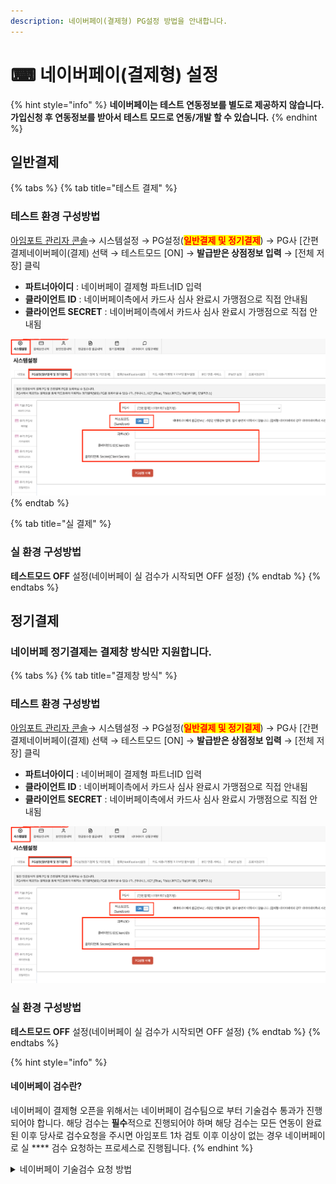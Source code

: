 ```yaml
---
description: 네이버페이(결제형) PG설정 방법을 안내합니다.
---
```


# ⌨ 네이버페이(결제형) 설정

{% hint style="info" %}
**네이버페이는 테스트 연동정보를 별도로 제공하지 않습니다. 가입신청 후 연동정보를 받아서 테스트 모드로 연동/개발 할 수 있습니다.**
{% endhint %}

## 일반**결제**

{% tabs %}
{% tab title="테스트 결제" %}
### 테스트 환경 구성방법

[아임포트 관리자 콘솔](https://admin.iamport.kr/)→ 시스템설정 → PG설정(<mark style="color:red;">**일반결제 및 정기결제**</mark>) → PG사 \[간편결제네이버페이(결제) 선택 → 테스트모드 \[ON] → **발급받은 상점정보 입력** → \[전체 저장] 클릭

* **파트너아이디** : 네이버페이 결제형 파트너ID 입력&#x20;
* **클라이언트 ID** : 네이버페이측에서 카드사 심사 완료시 가맹점으로 직접 안내됨&#x20;
* **클라이언트 SECRET** : 네이버페이측에서 카드사 심사 완료시 가맹점으로 직접 안내됨



![](<../../../.gitbook/assets/image (18) (1).png>)
{% endtab %}

{% tab title="실 결제" %}
### **실** 환경 구성방법

**테스트모드 OFF** 설정(네이버페이 실 검수가 시작되면 OFF 설정)
{% endtab %}
{% endtabs %}



## 정기결제

### 네이버페 정기결제는 결제창 방식만 지원합니다.

{% tabs %}
{% tab title="결제창 방식" %}
### 테스트 환경 구성방법

[아임포트 관리자 콘솔](https://admin.iamport.kr/)→ 시스템설정 → PG설정(<mark style="color:red;">**일반결제 및 정기결제**</mark>) → PG사 \[간편결제네이버페이(결제) 선택 → 테스트모드 \[ON] → **발급받은 상점정보 입력** → \[전체 저장] 클릭

* **파트너아이디** : 네이버페이 결제형 파트너ID 입력&#x20;
* **클라이언트 ID** : 네이버페이측에서 카드사 심사 완료시 가맹점으로 직접 안내됨&#x20;
* **클라이언트 SECRET** : 네이버페이측에서 카드사 심사 완료시 가맹점으로 직접 안내됨



![](<../../../.gitbook/assets/image (18) (1).png>)

### 실  환경 구성방법

**테스트모드 OFF** 설정(네이버페이 실 검수가 시작되면 OFF 설정)
{% endtab %}
{% endtabs %}

{% hint style="info" %}
#### **네이버페이 검수란?**

네이버페이 결제형 오픈을 위해서는 네이버페이 검수팀으로 부터 기술검수 통과가 진행되어야 합니다. 해당 검수는 **필수**적으로 진행되어야 하며 해당 검수는 모든 연동이 완료된 이후 당사로 검수요청을 주시면 아임포트 1차 검토 이후 이상이 없는 경우 네이버페이로 실 **** 검수 요청하는 프로세스로 진행됩니다.
{% endhint %}

<details>

<summary>네이버페이 기술검수 요청 방법</summary>

네이버페이 기술검수를 위해서는 아래 질문리스트를 작성하여 아래 이메일 주소로 검수요청을 주시면 됩니다.

```
<사업자 및 계약정보>  
    - 상호명 : 
    - 사업자번호 : 
    - 아임포트계정 : 
    - 네이버페이 결제형 파트너ID : 단건/반복(정기) 이용하실 방식 구분하여 전달 주시기 바랍니다.
    - 검수 진행가능한 URL : 
    - 테스트 가능한 로그인계정 :
    - 네이버페이 결제형 연동 개발자 정보(이름/이메일/전화번호): 
    - 네이버페이 결제형 연동 검수 담당자 정보(이름/이메일/전화번호):
    - 판매상품 과/면세 여부: ​
    - 에스크로 사용여부: ​
    - 모바일앱 보유 여부: 
    - 부분취소 제공여부: ​
    - IMP.request_pay 함수 호출 시 naverProducts 파라미터 설정여부 및 셋팅 예시:

<질의사항>
1. 일반결제만 연동하는 경우
    1) 지원하는 PC 웹 브라우저 종류와 최소 버전:
    2) 지원하는 모바일 웹 브라우저 종류와 최소 버전:
    (앱으로만 연동하시는 경우, 지원하는 모바일 OS 종류와 최소 버전: (ex. iOS 12.0.1, Android 8.0))
    3) 네이버페이 계약 시, 현금영수증 발급을 누가 하도록 결정하셨나요?
    4) 네이버페이 계약 시, 포인트 적립 방식은 자동지급방식으로 계약하셨나요? 직접 건별로 지급하기로 계약하셨나요?

2. 일반 + 정기결제 모두 연동하는 경우
   1) 지원하는 PC 웹 브라우저 종류와 최소 버전:
   2) 지원하는 모바일 웹 브라우저 종류와 최소 버전:
  (앱으로만 연동하시는 경우, 지원하는 모바일 OS 종류와 최소 버전: (ex. iOS 12.0.1, Android 8.0))
   3) 네이버페이 계약 시, 현금영수증 발급을 누가 하도록 결정하셨나요?
   4) 네이버페이 계약 시, 포인트 적립 방식은 자동지급방식으로 계약하셨나요? 직접 건별로 지급하기로 계약하셨나요?
   5) 정기결제 등록 내역 조회를 어떤 방식으로 구현하시고 계신가요? 예) 관리자페이지 반복결제내역 조회 시 / 자체주문 생성 시 정보조회
   6) 결제 내역 조회를 어떤 방식으로 구현하시고 계신가요? 예) 관리자페이지 결제내역 조회 시 / 자체주문 생성 시 정보조회 / 정산 대사 작업 배치
   7) 어떤 경우에 정기결제가 해제되나요? 예) 등록생성 실패 시 / 등록된 반복결제항목 해제 시 / 관리자 반복결제 등록항목 해제
```

**email : support@iamport.kr**

</details>

